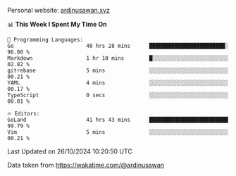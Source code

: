 Personal website: [ardinusawan.xyz](https://ardinusawan.xyz)

<!--START_SECTION:waka-->
📊 **This Week I Spent My Time On** 

```text
💬 Programming Languages: 
Go                       40 hrs 28 mins      ████████████████████████░   96.80 % 
Markdown                 1 hr 10 mins        █░░░░░░░░░░░░░░░░░░░░░░░░   02.82 % 
gitrebase                5 mins              ░░░░░░░░░░░░░░░░░░░░░░░░░   00.21 % 
YAML                     4 mins              ░░░░░░░░░░░░░░░░░░░░░░░░░   00.17 % 
TypeScript               0 secs              ░░░░░░░░░░░░░░░░░░░░░░░░░   00.01 % 

🔥 Editors: 
GoLand                   41 hrs 43 mins      █████████████████████████   99.79 % 
Vim                      5 mins              ░░░░░░░░░░░░░░░░░░░░░░░░░   00.21 % 
```


 Last Updated on 26/10/2024 10:20:50 UTC
<!--END_SECTION:waka-->
Data taken from https://wakatime.com/@ardinusawan
